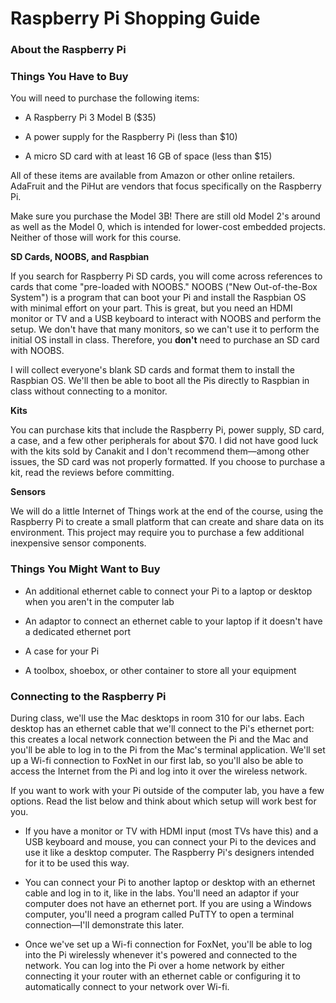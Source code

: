 # Raspberry Pi Shopping Guide

### About the Raspberry Pi


### Things You Have to Buy

You will need to purchase the following items:

  - A Raspberry Pi 3 Model B ($35)
  
  - A power supply for the Raspberry Pi (less than $10)
  
  -  A micro SD card with at least 16 GB of space (less than $15)

All of these items are available from Amazon or other online retailers. AdaFruit and the PiHut are vendors that focus specifically on the Raspberry Pi.

Make sure you purchase the Model 3B! There are still old Model 2's around as well as the Model 0, which is intended for lower-cost embedded projects. Neither of those will work for this course.

**SD Cards, NOOBS, and Raspbian**

If you search for Raspberry Pi SD cards, you will come across references to cards that come "pre-loaded with NOOBS." NOOBS ("New Out-of-the-Box System") is a program that can boot your Pi and install the Raspbian OS with minimal effort on your part. This is great, but you need an HDMI monitor or TV and a USB keyboard to interact with NOOBS and perform the setup. We don't have that many monitors, so we can't use it to perform the initial OS install in class. Therefore, you **don't** need to purchase an SD card with NOOBS.

I will collect everyone's blank SD cards and format them to install the Raspbian OS. We'll then be able to boot all the Pis directly to Raspbian in class without connecting to a monitor.

**Kits**

You can purchase kits that include the Raspberry Pi, power supply, SD card, a case, and a few other peripherals for about $70. I did not have good luck with the kits sold by Canakit and I don't recommend them&mdash;among other issues, the SD card was not properly formatted. If you choose to purchase a kit, read the reviews before committing.

**Sensors**

We will do a little Internet of Things work at the end of the course, using the Raspberry Pi to create a small platform that can create and share data on its environment. This project may require you to purchase a few additional inexpensive sensor components.

### Things You Might Want to Buy

  - An additional ethernet cable to connect your Pi to a laptop or desktop when you aren't in the computer lab
  
  - An adaptor to connect an ethernet cable to your laptop if it doesn't have a dedicated ethernet port
  
  - A case for your Pi
  
  - A toolbox, shoebox, or other container to store all your equipment

### Connecting to the Raspberry Pi

During class, we'll use the Mac desktops in room 310 for our labs. Each desktop has an ethernet cable that we'll connect to the Pi's ethernet port: this creates a local network connection between the Pi and the Mac and you'll be able to log in to the Pi from the Mac's terminal application. We'll set up a Wi-fi connection to FoxNet in our first lab, so you'll also be able to access the Internet from the Pi and log into it over the wireless network.

If you want to work with your Pi outside of the computer lab, you have a few options. Read the list below and think about which setup will work best for you.

  - If you have a monitor or TV with HDMI input (most TVs have this) and a USB keyboard and mouse, you can connect your Pi to the devices and use it like a desktop computer. The Raspberry Pi's designers intended for it to be used this way.
  
  - You can connect your Pi to another laptop or desktop with an ethernet cable and log in to it, like in the labs. You'll need an adaptor if your computer does not have an ethernet port. If you are using a Windows computer, you'll need a program called PuTTY to open a terminal connection&mdash;I'll demonstrate this later.
  
  - Once we've set up a Wi-fi connection for FoxNet, you'll be able to log into the Pi wirelessly whenever it's powered and connected to the network. You can log into the Pi over a home network by either connecting it your router with an ethernet cable or configuring it to automatically connect to your network over Wi-fi. 

